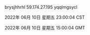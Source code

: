 brysjhhrhl 59.174.27.195 yqqlmgsycl

2022年 06月 10日 星期五 23:00:04 CST

2022年 06月 10日 星期五 15:00:04 GMT
